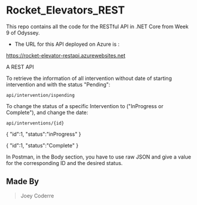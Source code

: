 # Rocket_Elevators_REST

This repo contains all the code for the RESTful API in .NET Core from Week 9 of Odyssey.


- The URL for this API deployed on Azure is : 

https://rocket-elevator-restapi.azurewebsites.net


A REST API


 To retrieve the information of all intervention without date of starting intervention and with the status "Pending":

  `api/intervention/ispending`

To change the status of a specific Intervention to ("InProgress or Complete"), and change the date:

  `api/interventions/{id}`

  {
    "id":1,
    "status":"inProgress"
  }
  
  {
    "id":1,
    "status":"Complete"
  }

  In Postman, in the Body section, you have to use raw JSON and give a value for the corresponding ID and the desired status. 
  


## Made By


> Joey Coderre

